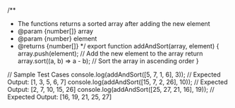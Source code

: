 /**
 * The functions returns a sorted array after adding the new element
 * @param {number[]} array
 * @param {number} element
 * @returns {number[]}
 */
export function addAndSort(array, element) {
    array.push(element); // Add the new element to the array
    return array.sort((a, b) => a - b); // Sort the array in ascending order
}

// Sample Test Cases
console.log(addAndSort([5, 7, 1, 6], 3)); // Expected Output: [1, 3, 5, 6, 7]
console.log(addAndSort([15, 7, 2, 26], 10)); // Expected Output: [2, 7, 10, 15, 26]
console.log(addAndSort([25, 27, 21, 16], 19)); // Expected Output: [16, 19, 21, 25, 27]
